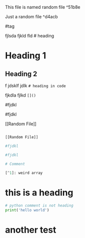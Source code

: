 
This file is named random file     ^51b8e


Just a random file   ^d4acb

#tag

fjlsda fjkld fld # heading



# Heading 1

## Heading 2


f jdsklf jdlk `# heading in code`

fjkdla fjlkd `[]()`


#fjdkl

#fjdkl

[[Random File]]


```python

[[Random File]]

#fjdkl

#fjdkl

# Comment

[^1]: weird array

```



# this is a heading


```python
# python comment is not heading
print('hello world')
```


# another test
